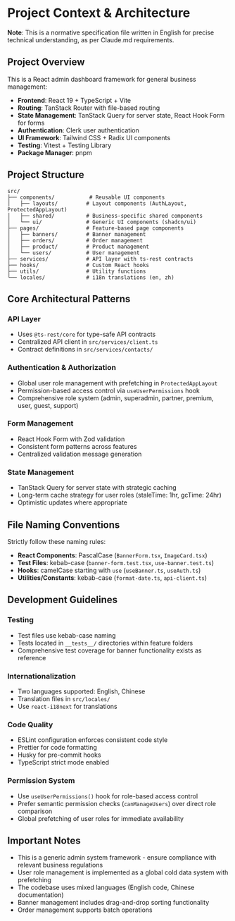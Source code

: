 # Project Context & Architecture

**Note**: This is a normative specification file written in English for precise technical understanding, as per Claude.md requirements.

## Project Overview

This is a React admin dashboard framework for general business management:

- **Frontend**: React 19 + TypeScript + Vite
- **Routing**: TanStack Router with file-based routing
- **State Management**: TanStack Query for server state, React Hook Form for forms
- **Authentication**: Clerk user authentication
- **UI Framework**: Tailwind CSS + Radix UI components
- **Testing**: Vitest + Testing Library
- **Package Manager**: pnpm

## Project Structure

```
src/
├── components/           # Reusable UI components
│   ├── layouts/         # Layout components (AuthLayout, ProtectedAppLayout)
│   ├── shared/          # Business-specific shared components
│   └── ui/              # Generic UI components (shadcn/ui)
├── pages/               # Feature-based page components
│   ├── banners/         # Banner management
│   ├── orders/          # Order management
│   ├── product/         # Product management
│   └── users/           # User management
├── services/            # API layer with ts-rest contracts
├── hooks/               # Custom React hooks
├── utils/               # Utility functions
└── locales/             # i18n translations (en, zh)
```

## Core Architectural Patterns

### API Layer

- Uses `@ts-rest/core` for type-safe API contracts
- Centralized API client in `src/services/client.ts`
- Contract definitions in `src/services/contacts/`

### Authentication & Authorization

- Global user role management with prefetching in `ProtectedAppLayout`
- Permission-based access control via `useUserPermissions` hook
- Comprehensive role system (admin, superadmin, partner, premium, user, guest, support)

### Form Management

- React Hook Form with Zod validation
- Consistent form patterns across features
- Centralized validation message generation

### State Management

- TanStack Query for server state with strategic caching
- Long-term cache strategy for user roles (staleTime: 1hr, gcTime: 24hr)
- Optimistic updates where appropriate

## File Naming Conventions

Strictly follow these naming rules:

- **React Components**: PascalCase (`BannerForm.tsx`, `ImageCard.tsx`)
- **Test Files**: kebab-case (`banner-form.test.tsx`, `use-banner.test.ts`)
- **Hooks**: camelCase starting with `use` (`useBanner.ts`, `useAuth.ts`)
- **Utilities/Constants**: kebab-case (`format-date.ts`, `api-client.ts`)

## Development Guidelines

### Testing

- Test files use kebab-case naming
- Tests located in `__tests__/` directories within feature folders
- Comprehensive test coverage for banner functionality exists as reference

### Internationalization

- Two languages supported: English, Chinese
- Translation files in `src/locales/`
- Use `react-i18next` for translations

### Code Quality

- ESLint configuration enforces consistent code style
- Prettier for code formatting
- Husky for pre-commit hooks
- TypeScript strict mode enabled

### Permission System

- Use `useUserPermissions()` hook for role-based access control
- Prefer semantic permission checks (`canManageUsers`) over direct role comparison
- Global prefetching of user roles for immediate availability

## Important Notes

- This is a generic admin system framework - ensure compliance with relevant business regulations
- User role management is implemented as a global cold data system with prefetching
- The codebase uses mixed languages (English code, Chinese documentation)
- Banner management includes drag-and-drop sorting functionality
- Order management supports batch operations
